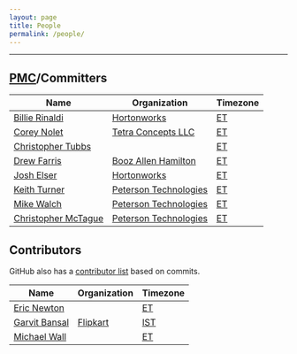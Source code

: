 ```yaml
---
layout: page
title: People
permalink: /people/
---
```


---

## [PMC]/Committers

| Name                                               | Organization                | Timezone |
-----------------------------------------------------|-----------------------------|----------|
| [Billie Rinaldi](https://github.com/billierinaldi) | [Hortonworks][hw]           | [ET][et] |
| [Corey Nolet](https://github.com/cjnolet)          | [Tetra Concepts LLC][tc]    | [ET][et] |
| [Christopher Tubbs](https://github.com/ctubbsii)   |                             | [ET][et] |
| [Drew Farris](https://github.com/drewfarris)       | [Booz Allen Hamilton][bah]  | [ET][et] |
| [Josh Elser](https://github.com/joshelser)         | [Hortonworks][hw]           | [ET][et] |
| [Keith Turner](https://github.com/keith-turner)    | [Peterson Technologies][pt] | [ET][et] |
| [Mike Walch](https://github.com/mikewalch)         | [Peterson Technologies][pt] | [ET][et] |
| [Christopher McTague](https://github.com/cjmctague)| [Peterson Technologies][pt] | [ET][et] |

## Contributors

GitHub also has a [contributor list](https://github.com/apache/fluo/graphs/contributors)
based on commits.

| Name                                         | Organization                        | Timezone   |
-----------------------------------------------|-------------------------------------|------------|
| [Eric Newton](https://github.com/ericnewton) |                                     | [ET][et]   |
| [Garvit Bansal](https://github.com/Garvit244)| [Flipkart](https://www.flipkart.com) | [IST][ist] |
| [Michael Wall](https://github.com/mjwall)    |                                     | [ET][et]   |

[tc]: http://www.tetraconcepts.com/
[hw]: https://hortonworks.com/
[pt]: http://www.ptech-llc.com/
[bah]: https://www.boozallen.com/
[et]: https://www.timeanddate.com/time/zones/et
[ist]: https://www.timeanddate.com/time/zones/ist
[PMC]: https://www.apache.org/foundation/how-it-works.html#pmc

